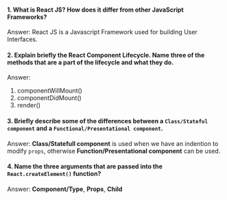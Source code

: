 #### 1. What is React JS? How does it differ from other JavaScript Frameworks?
Answer: React JS is a Javascript Framework used for building User Interfaces.

#### 2. Explain briefly the React Component Lifecycle. Name three of the methods that are a part of the lifecycle and what they do.
Answer: 
1. componentWillMount()
2. componentDidMount()
3. render()

#### 3. Briefly describe some of the differences between a ``Class/Stateful component`` and a ``Functional/Presentational component``.
Answer: **Class/Statefull component** is used when we have an indention to modify ``props``, 
otherwise **Function/Presentational component** can be used.

#### 4. Name the three arguments that are passed into the ``React.createElement()`` function?
Answer: **Component/Type**, **Props**, **Child**